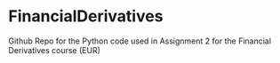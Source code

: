 # FinancialDerivatives
Github Repo for the Python code used in Assignment 2 for the Financial Derivatives course (EUR)
